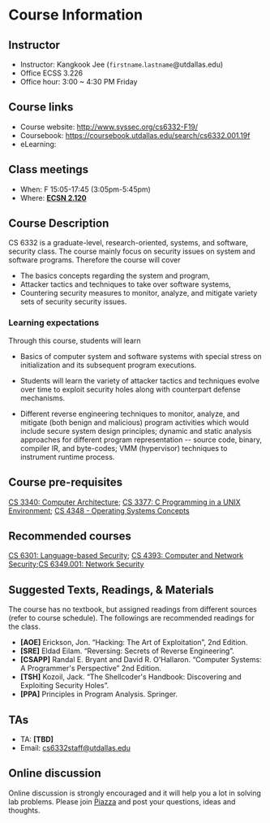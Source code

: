 # Course Information

## Instructor

* Instructor: Kangkook Jee (`firstname`.`lastname`@utdallas.edu)
* Office ECSS 3.226
* Office hour: 3:00 ~ 4:30 PM Friday

## Course links

* Course website: http://www.syssec.org/cs6332-F19/
* Coursebook: https://coursebook.utdallas.edu/search/cs6332.001.19f
* eLearning: 

## Class meetings

* When: F 15:05-17:45 (3:05pm-5:45pm)
* Where: **[ECSN 2.120](https://www.utdallas.edu/locator/?externalKey=LocECSN_2.120)** 

## Course Description

CS 6332 is a graduate-level, research-oriented, systems, and software, security
class. The course mainly focus on security issues on system and software
programs. Therefore the course will cover

* The basics concepts regarding the system and program,
* Attacker tactics and techniques to take over software systems,
* Countering security measures to monitor, analyze, and mitigate variety sets of security security issues.

### Learning expectations

Through this course, students will learn

* Basics of computer system and software systems with special stress on
  initialization and its subsequent program executions.
  
* Students will learn the variety of attacker tactics and techniques evolve over
  time to exploit security holes along with counterpart defense mechanisms.

* Different reverse engineering techniques to monitor, analyze, and mitigate
  (both benign and malicious) program activities which would include secure system design
  principles; dynamic and static analysis approaches for different program
  representation -- source code, binary, compiler IR, and byte-codes; VMM
  (hypervisor) techniques to instrument runtime process.

## Course pre-requisites

[CS 3340: Computer
Architecture](https://coursebook.utdallas.edu/search/searchresults/CGS/3340/);
[CS 3377: C Programming in a UNIX Environment](https://coursebook.utdallas.edu/search/searchresults/Unix/); [CS
4348 - Operating Systems Concepts
](https://coursebook.utdallas.edu/search/searchresults/cs4348/)

## Recommended courses

[CS 6301: Language-based Security](https://personal.utdallas.edu/~hamlen/cs6301fa19.html); [CS 4393: Computer and Network Security]();[CS
6349.001: Network Security]()

## Suggested Texts, Readings, & Materials

The course has no textbook, but assigned readings from different sources (refer
to course schedule).
The followings are recommended readings for the class.

* **[AOE]** Erickson, Jon. “Hacking: The Art of Exploitation”, 2nd Edition.
* **[SRE]** Eldad Eilam. “Reversing: Secrets of Reverse Engineering”.
* **[CSAPP]** Randal E. Bryant and David R. O'Hallaron. “Computer Systems: A Programmer's Perspective” 2nd Edition.
* **[TSH]** Kozoil, Jack. “The Shellcoder's Handbook: Discovering and Exploiting Security Holes”.
* **[PPA]** Principles in Program Analysis. Springer.

## TAs

* TA: **[TBD]**
* Email: cs6332staff@utdallas.edu

## Online discussion

Online discussion is strongly encouraged and it will help you a lot in solving lab problems. Please join [Piazza](https://piazza.com/utdallas/fall2019/cs6332001) and post your questions, ideas and thoughts.

